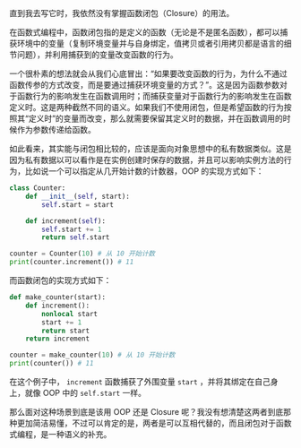 直到我去写它时，我依然没有掌握函数闭包（Closure）的用法。

在函数式编程中，函数闭包指的是定义的函数（无论是不是匿名函数），都可以捕获环境中的变量（复制环境变量并与自身绑定，值拷贝或者引用拷贝都是语言的细节问题），并利用捕获到的变量改变函数的行为。

一个很朴素的想法就会从我们心底冒出：“如果要改变函数的行为，为什么不通过函数传参的方式改变，而是要通过捕获环境变量的方式？”。这是因为函数参数对于函数行为的影响发生在函数调用时；而捕获变量对于函数行为的影响发生在函数定义时。这是两种截然不同的语义。如果我们不使用闭包，但是希望函数的行为按照其“定义时”的变量而改变，那么就需要保留其定义时的数据，并在函数调用的时候作为参数传递给函数。

如此看来，其实能与闭包相比较的，应该是面向对象思想中的私有数据类似。这是因为私有数据以可以看作是在实例创建时保存的数据，并且可以影响实例方法的行为，比如说一个可以指定从几开始计数的计数器，OOP 的实现方式如下：

``` python
class Counter:
    def __init__(self, start):
        self.start = start

    def increment(self):
        self.start += 1
        return self.start

counter = Counter(10) # 从 10 开始计数
print(counter.increment()) # 11
```

而函数闭包的实现方式如下：

``` python
def make_counter(start):
    def increment():
        nonlocal start
        start += 1
        return start
    return increment

counter = make_counter(10) # 从 10 开始计数
print(counter()) # 11
```

在这个例子中， `increment` 函数捕获了外围变量 `start` ，并将其绑定在自己身上，就像 OOP 中的 `self.start` 一样。

那么面对这种场景到底是该用 OOP 还是 Closure 呢？我没有想清楚这两者到底那种更加简洁易懂，不过可以肯定的是，两者是可以互相代替的，而且闭包对于函数式编程，是一种语义的补充。

